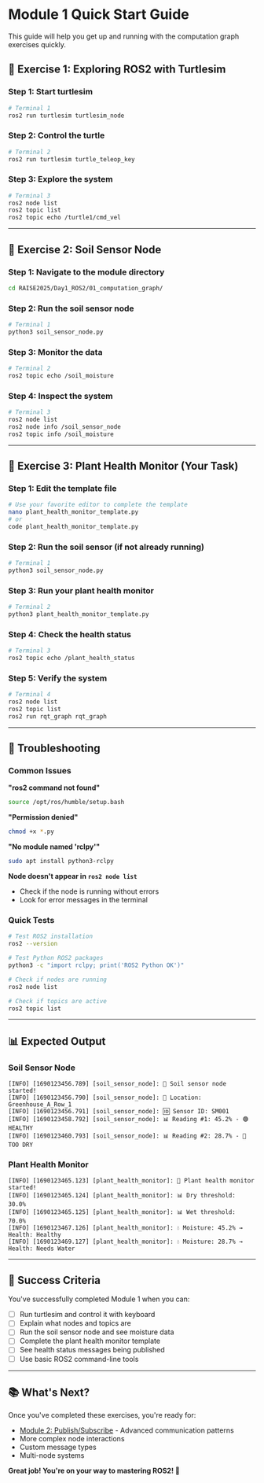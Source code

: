 # Module 1 Quick Start Guide

This guide will help you get up and running with the computation graph exercises quickly.

## 🚀 Exercise 1: Exploring ROS2 with Turtlesim

### Step 1: Start turtlesim
```bash
# Terminal 1
ros2 run turtlesim turtlesim_node
```

### Step 2: Control the turtle
```bash
# Terminal 2
ros2 run turtlesim turtle_teleop_key
```

### Step 3: Explore the system
```bash
# Terminal 3
ros2 node list
ros2 topic list
ros2 topic echo /turtle1/cmd_vel
```

---

## 🌱 Exercise 2: Soil Sensor Node

### Step 1: Navigate to the module directory
```bash
cd RAISE2025/Day1_ROS2/01_computation_graph/
```

### Step 2: Run the soil sensor node
```bash
# Terminal 1
python3 soil_sensor_node.py
```

### Step 3: Monitor the data
```bash
# Terminal 2
ros2 topic echo /soil_moisture
```

### Step 4: Inspect the system
```bash
# Terminal 3
ros2 node list
ros2 node info /soil_sensor_node
ros2 topic info /soil_moisture
```

---

## 🌿 Exercise 3: Plant Health Monitor (Your Task)

### Step 1: Edit the template file
```bash
# Use your favorite editor to complete the template
nano plant_health_monitor_template.py
# or
code plant_health_monitor_template.py
```

### Step 2: Run the soil sensor (if not already running)
```bash
# Terminal 1
python3 soil_sensor_node.py
```

### Step 3: Run your plant health monitor
```bash
# Terminal 2
python3 plant_health_monitor_template.py
```

### Step 4: Check the health status
```bash
# Terminal 3
ros2 topic echo /plant_health_status
```

### Step 5: Verify the system
```bash
# Terminal 4
ros2 node list
ros2 topic list
ros2 run rqt_graph rqt_graph
```

---

## 🔧 Troubleshooting

### Common Issues

**"ros2 command not found"**
```bash
source /opt/ros/humble/setup.bash
```

**"Permission denied"**
```bash
chmod +x *.py
```

**"No module named 'rclpy'"**
```bash
sudo apt install python3-rclpy
```

**Node doesn't appear in `ros2 node list`**
- Check if the node is running without errors
- Look for error messages in the terminal

### Quick Tests

```bash
# Test ROS2 installation
ros2 --version

# Test Python ROS2 packages
python3 -c "import rclpy; print('ROS2 Python OK')"

# Check if nodes are running
ros2 node list

# Check if topics are active
ros2 topic list
```

---

## 📊 Expected Output

### Soil Sensor Node
```
[INFO] [1690123456.789] [soil_sensor_node]: 🌱 Soil sensor node started!
[INFO] [1690123456.790] [soil_sensor_node]: 📍 Location: Greenhouse_A_Row_1
[INFO] [1690123456.791] [soil_sensor_node]: 🆔 Sensor ID: SM001
[INFO] [1690123458.792] [soil_sensor_node]: 📊 Reading #1: 45.2% - 🟢 HEALTHY
[INFO] [1690123460.793] [soil_sensor_node]: 📊 Reading #2: 28.7% - 🔴 TOO DRY
```

### Plant Health Monitor
```
[INFO] [1690123465.123] [plant_health_monitor]: 🌿 Plant health monitor started!
[INFO] [1690123465.124] [plant_health_monitor]: 📊 Dry threshold: 30.0%
[INFO] [1690123465.125] [plant_health_monitor]: 📊 Wet threshold: 70.0%
[INFO] [1690123467.126] [plant_health_monitor]: 💧 Moisture: 45.2% → Health: Healthy
[INFO] [1690123469.127] [plant_health_monitor]: 💧 Moisture: 28.7% → Health: Needs Water
```

---

## 🎯 Success Criteria

You've successfully completed Module 1 when you can:
- [ ] Run turtlesim and control it with keyboard
- [ ] Explain what nodes and topics are
- [ ] Run the soil sensor node and see moisture data
- [ ] Complete the plant health monitor template
- [ ] See health status messages being published
- [ ] Use basic ROS2 command-line tools

---

## 📚 What's Next?

Once you've completed these exercises, you're ready for:
- [Module 2: Publish/Subscribe](../02_publish_subscribe/) - Advanced communication patterns
- More complex node interactions
- Custom message types
- Multi-node systems

**Great job! You're on your way to mastering ROS2! 🚀** 